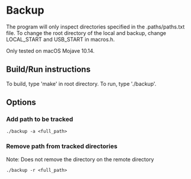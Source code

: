 # Backup
The program will only inspect directories specified in the .paths/paths.txt file. To change the root directory of the local and backup, change LOCAL_START and USB_START in macros.h.

Only tested on macOS Mojave 10.14.

## Build/Run instructions
To build, type 'make' in root directory.
To run, type './backup'.

## Options
### Add path to be tracked
```
./backup -a <full_path>
```
### Remove path from tracked directories
Note: Does not remove the directory on the remote directory
```
./backup -r <full_path>
```
